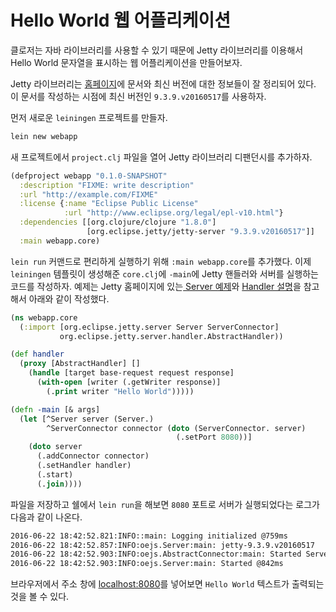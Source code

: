 # Hello World 웹 어플리케이션

클로저는 자바 라이브러리를 사용할 수 있기 때문에 Jetty 라이브러리를 이용해서 Hello World 문자열을 표시하는 웹 어플리케이션을 만들어보자.

Jetty 라이브러리는 [홈페이지](http://www.eclipse.org/jetty/)에 문서와 최신 버전에 대한 정보들이 잘 정리되어 있다. 이 문서를 작성하는 시점에 최신 버전인 `9.3.9.v20160517`를 사용하자.

먼저 새로운 `leiningen` 프로젝트를 만들자.

```bash
lein new webapp
```

새 프로젝트에서 `project.clj` 파일을 열어 Jetty 라이브러리 디팬던시를 추가하자.
```clojure
(defproject webapp "0.1.0-SNAPSHOT"
  :description "FIXME: write description"
  :url "http://example.com/FIXME"
  :license {:name "Eclipse Public License"
            :url "http://www.eclipse.org/legal/epl-v10.html"}
  :dependencies [[org.clojure/clojure "1.8.0"]
                 [org.eclipse.jetty/jetty-server "9.3.9.v20160517"]]
  :main webapp.core)
```

`lein run` 커맨드로 편리하게 실행하기 위해 `:main webapp.core`를 추가했다. 이제 `leiningen` 템플릿이 생성해준 `core.clj`에 `-main`에 Jetty 핸들러와 서버를 실행하는 코드를 작성하자. 예제는 Jetty 홈페이지에 있는[ Server 예제](http://www.eclipse.org/jetty/documentation/9.3.9.v20160517/quick-start-configure.html#_jetty_ioc_xml_format)와 [Handler 설명](http://www.eclipse.org/jetty/documentation/9.3.9.v20160517/jetty-handlers.html#handler-api)을 참고해서 아래와 같이 작성했다.

```clojure
(ns webapp.core
  (:import [org.eclipse.jetty.server Server ServerConnector]
           org.eclipse.jetty.server.handler.AbstractHandler))

(def handler
  (proxy [AbstractHandler] []
    (handle [target base-request request response]
      (with-open [writer (.getWriter response)]
        (.print writer "Hello World")))))

(defn -main [& args]
  (let [^Server server (Server.)
        ^ServerConnector connector (doto (ServerConnector. server)
                                     (.setPort 8080))]
    (doto server
      (.addConnector connector)
      (.setHandler handler)
      (.start)
      (.join))))
```

파일을 저장하고 쉘에서 `lein run`을 해보면 `8080` 포트로 서버가 실행되었다는 로그가 다음과 같이 나온다.

```bash
2016-06-22 18:42:52.821:INFO::main: Logging initialized @759ms
2016-06-22 18:42:52.857:INFO:oejs.Server:main: jetty-9.3.9.v20160517
2016-06-22 18:42:52.903:INFO:oejs.AbstractConnector:main: Started ServerConnector@f68f0dc{HTTP/1.1,[http/1.1]}{0.0.0.0:8080}
2016-06-22 18:42:52.903:INFO:oejs.Server:main: Started @842ms
```

브라우저에서 주소 창에 [localhost:8080](http://localhost:8080)를 넣어보면 `Hello World` 텍스트가 출력되는 것을 볼 수 있다.

